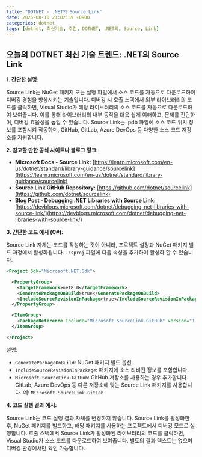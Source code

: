 ```yaml
---
title: "DOTNET - .NET의 Source Link"
date: 2025-08-10 21:02:59 +0900
categories: dotnet
tags: [dotnet, 최신기술, 추천, DOTNET, .NET의, Source, Link]
---
```


## 오늘의 DOTNET 최신 기술 트렌드: **.NET의 Source Link**

**1. 간단한 설명:**

Source Link는 NuGet 패키지 또는 실행 파일에서 소스 코드를 자동으로 다운로드하여 디버깅 경험을 향상시키는 기술입니다. 디버깅 시 호출 스택에서 외부 라이브러리의 코드를 클릭하면, Visual Studio가 해당 라이브러리의 소스 코드를 자동으로 다운로드하여 보여줍니다. 이를 통해 라이브러리의 내부 동작을 더욱 쉽게 이해하고, 문제를 진단하며, 디버깅 효율성을 높일 수 있습니다. Source Link는 .pdb 파일에 소스 코드 위치 정보를 포함시켜 작동하며, GitHub, GitLab, Azure DevOps 등 다양한 소스 코드 저장소를 지원합니다.

**2. 참고할 만한 공식 사이트나 블로그 링크:**

*   **Microsoft Docs - Source Link:** [https://learn.microsoft.com/en-us/dotnet/standard/library-guidance/sourcelink](https://learn.microsoft.com/en-us/dotnet/standard/library-guidance/sourcelink)
*   **Source Link GitHub Repository:** [https://github.com/dotnet/sourcelink](https://github.com/dotnet/sourcelink)
*   **Blog Post - Debugging .NET Libraries with Source Link:** [https://devblogs.microsoft.com/dotnet/debugging-net-libraries-with-source-link/](https://devblogs.microsoft.com/dotnet/debugging-net-libraries-with-source-link/)

**3. 간단한 코드 예시 (C#):**

Source Link 자체는 코드를 작성하는 것이 아니라, 프로젝트 설정과 NuGet 패키지 빌드 과정에서 활성화됩니다.  `.csproj` 파일에 다음 속성을 추가하여 활성화 할 수 있습니다.

```xml
<Project Sdk="Microsoft.NET.Sdk">

  <PropertyGroup>
    <TargetFramework>net8.0</TargetFramework>
    <GeneratePackageOnBuild>true</GeneratePackageOnBuild>
    <IncludeSourceRevisionInPackage>true</IncludeSourceRevisionInPackage>
  </PropertyGroup>

  <ItemGroup>
    <PackageReference Include="Microsoft.SourceLink.GitHub" Version="1.1.1" PrivateAssets="All" />
  </ItemGroup>

</Project>
```

설명:
*   `GeneratePackageOnBuild`: NuGet 패키지 빌드 옵션.
*   `IncludeSourceRevisionInPackage`: 패키지에 소스 리비전 정보를 포함합니다.
*   `Microsoft.SourceLink.GitHub`: GitHub 저장소를 사용하는 경우 추가합니다. GitLab, Azure DevOps 등 다른 저장소에 맞는 Source Link 패키지를 사용합니다.  예: `Microsoft.SourceLink.GitLab`

**4. 코드 실행 결과 예시:**

Source Link는 코드 실행 결과 자체를 변경하지 않습니다.  Source Link를 활성화한 후, NuGet 패키지를 빌드하고, 해당 패키지를 사용하는 프로젝트에서 디버깅 모드로 실행합니다.  호출 스택에서 Source Link가 활성화된 라이브러리의 코드를 클릭하면, Visual Studio가 소스 코드를 다운로드하여 보여줍니다. 별도의 결과 텍스트는 없으며 디버깅 환경에서만 확인 가능합니다.

